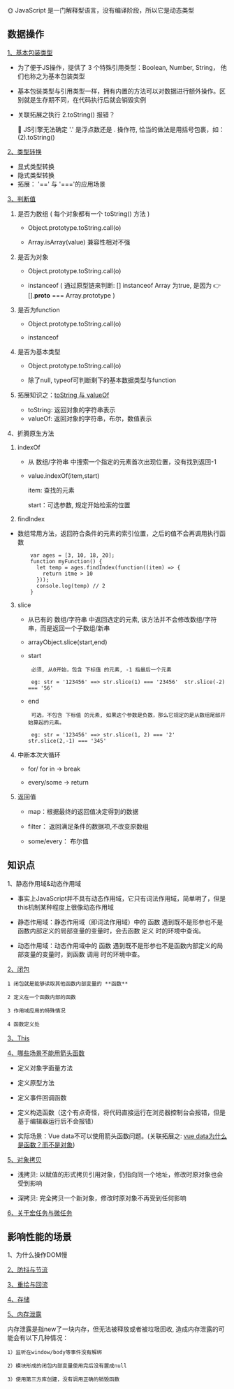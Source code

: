 🌞 JavaScript 是一门解释型语言，没有编译阶段，所以它是动态类型

## 数据操作

[1、基本包装类型](https://juejin.cn/post/6923049481361424397)

* 为了便于JS操作，提供了 3 个特殊引用类型：Boolean, Number, String， 他们也称之为基本包装类型

* 基本包装类型与引用类型一样，拥有内置的方法可以对数据进行额外操作。区别就是生存期不同，在代码执行后就会销毁实例
 
* 关联拓展之执行 2.toString() 报错？

  🍄 JS引擎无法确定 '.' 是浮点数还是 . 操作符, 恰当的做法是用括号包裹，如：(2).toString()

[2、类型转换](https://juejin.im/post/5b6906b46fb9a04fcb5b8771)
  * 显式类型转换
  * 隐式类型转换
  * 拓展： '==' 与 '==='的应用场景

[3、判断值](https://juejin.im/post/5be52b1ae51d450b3647e766#heading-2)
 
  1) 是否为数组 ( 每个对象都有一个 toString() 方法 )

     * Object.prototype.toString.call(o) 
     
     * Array.isArray(value) 兼容性相对不强
     
  2) 是否为对象

     * Object.prototype.toString.call(o) 
     
     * instanceof ( 通过原型链来判断: [] instanceof Array 为true, 是因为 👉 [].__proto__ === Array.prototype )
     
  3) 是否为function

     * Object.prototype.toString.call(o) 
     
     * instanceof
     
  4) 是否为基本类型

     * Object.prototype.toString.call(o) 
     
     * 除了null, typeof可判断剩下的基本数据类型与function
     
  5) 拓展知识之：[toString 与 valueOf](https://segmentfault.com/a/1190000010824347)
     
     * toString: 返回对象的字符串表示
     * valueOf: 返回对象的字符串，布尔，数值表示
 

4、折腾原生方法
  1) indexOf
  
     * 从 数组/字符串 中搜索一个指定的元素首次出现位置，没有找到返回-1
     * value.indexOf(item,start)

        item: 查找的元素

        start：可选参数, 规定开始检索的位置 


  2) findIndex

  * 数组常用方法，返回符合条件的元素的索引位置，之后的值不会再调用执行函数

      ````
          var ages = [3, 10, 18, 20];
          function myFunction() {
            let temp = ages.findIndex(function((item) => {
              return itme > 10
            }));
            console.log(temp) // 2
          } 
      ````      
  
 3) slice

     * 从已有的 数组/字符串 中返回选定的元素, 该方法并不会修改数组/字符串，而是返回一个子数组/新串
     
     * arrayObject.slice(start,end)

     * start

            必须, 从0开始，包含 下标值 的元素, -1 指最后一个元素

            eg: str = '123456' ==> str.slice(1) === '23456'  str.slice(-2) === '56'  
     
     * end

            可选，不包含 下标值 的元素, 如果这个参数是负数，那么它规定的是从数组尾部开始算起的元素。

            eg: str = '123456' ==> str.slice(1, 2) === '2'  str.slice(2,-1) === '345'   



4) 中断本次大循环  
   * for/ for in -> break  

   * every/some -> return

5) 返回值

    * map：根据最终的返回值决定得到的数据
     
    * filter： 返回满足条件的数据项,不改变原数组
     
    * some/every： 布尔值

## 知识点   

1、静态作用域&动态作用域

  * 事实上JavaScript并不具有动态作用域，它只有词法作用域，简单明了，但是this机制某种程度上很像动态作用域

  * 静态作用域：静态作用域（即词法作用域）中的 函数 遇到既不是形参也不是函数内部定义的局部变量的变量时，会去函数 定义 时的环境中查询。

  * 动态作用域：动态作用域中的 函数 遇到既不是形参也不是函数内部定义的局部变量的变量时，到函数 调用 时的环境中查。

[2、闭包](http://www.ruanyifeng.com/blog/2009/08/learning_javascript_closures.html)

    1 闭包就是能够读取其他函数内部变量的 **函数**

    2 定义在一个函数内部的函数

    3 作用域应用的特殊情况

    4 函数定义处

[3、This](https://www.cnblogs.com/Tiboo/p/11370325.html)
 
[4、哪些场景不能用箭头函数](https://zhuanlan.zhihu.com/p/26540168)
* 定义对象字面量方法
   
* 定义原型方法
    
* 定义事件回调函数
    
* 定义构造函数（这个有点奇怪，将代码直接运行在浏览器控制台会报错，但是基于编辑器运行后不会报错）

*  实际场景：Vue data不可以使用箭头函数问题。(关联拓展之: [vue data为什么是函数？而不是对象](https://www.imqianduan.com/vue/192.html))

[5、对象拷贝](https://juejin.im/post/5b5dcf8351882519790c9a2e#heading-4)

* 浅拷贝: 以赋值的形式拷贝引用对象，仍指向同一个地址，修改时原对象也会受到影响

* 深拷贝: 完全拷贝一个新对象，修改时原对象不再受到任何影响

[6、关于宏任务与微任务](https://github.com/yang1212/collection-about/issues/4)


## 影响性能的场景

1、为什么操作DOM慢

[2、防抖与节流](https://www.cnblogs.com/Tiboo/p/11795788.html)

[3、重绘与回流](https://www.cnblogs.com/Tiboo/p/10505613.html)

[4、存储](https://www.cnblogs.com/Tiboo/p/10355955.html)

[5、内存泄露](https://juejin.im/post/5b2fd09ee51d45588576f429)
 
  内存泄露是指new了一块内存，但无法被释放或者被垃圾回收, 造成内存泄露的可能会有以下几种情况：

    1）监听在window/body等事件没有解绑

    2）模块形成的闭包内部变量使用完后没有置成null

    3）使用第三方库创建，没有调用正确的销毁函数  

